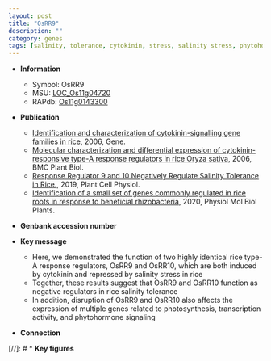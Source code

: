 ```yaml
---
layout: post
title: "OsRR9"
description: ""
category: genes
tags: [salinity, tolerance, cytokinin, stress, salinity stress, phytohormone]
---
```


* **Information**  
    + Symbol: OsRR9  
    + MSU: [LOC_Os11g04720](http://rice.plantbiology.msu.edu/cgi-bin/ORF_infopage.cgi?orf=LOC_Os11g04720)  
    + RAPdb: [Os11g0143300](http://rapdb.dna.affrc.go.jp/viewer/gbrowse_details/irgsp1?name=Os11g0143300)  

* **Publication**  
    + [Identification and characterization of cytokinin-signalling gene families in rice](http://www.ncbi.nlm.nih.gov/pubmed?term=Identification+and+characterization+of+cytokinin-signalling+gene+families+in+rice%5BTitle%5D), 2006, Gene.
    + [Molecular characterization and differential expression of cytokinin-responsive type-A response regulators in rice Oryza sativa](http://www.ncbi.nlm.nih.gov/pubmed?term=Molecular+characterization+and+differential+expression+of+cytokinin-responsive+type-A+response+regulators+in+rice+Oryza+sativa%5BTitle%5D), 2006, BMC Plant Biol.
    + [Response Regulator 9 and 10 Negatively Regulate Salinity Tolerance in Rice.](http://www.ncbi.nlm.nih.gov/pubmed?term=Response+Regulator+9+and+10+Negatively+Regulate+Salinity+Tolerance+in+Rice.%5BTitle%5D), 2019, Plant Cell Physiol.
    + [Identification of a small set of genes commonly regulated in rice roots in response to beneficial rhizobacteria](http://www.ncbi.nlm.nih.gov/pubmed?term=Identification+of+a+small+set+of+genes+commonly+regulated+in+rice+roots+in+response+to+beneficial+rhizobacteria%5BTitle%5D), 2020, Physiol Mol Biol Plants.

* **Genbank accession number**  

* **Key message**  
    + Here, we demonstrated the function of two highly identical rice type-A response regulators, OsRR9 and OsRR10, which are both induced by cytokinin and repressed by salinity stress in rice
    + Together, these results suggest that OsRR9 and OsRR10 function as negative regulators in rice salinity tolerance
    + In addition, disruption of OsRR9 and OsRR10 also affects the expression of multiple genes related to photosynthesis, transcription activity, and phytohormone signaling

* **Connection**  

[//]: # * **Key figures**  



